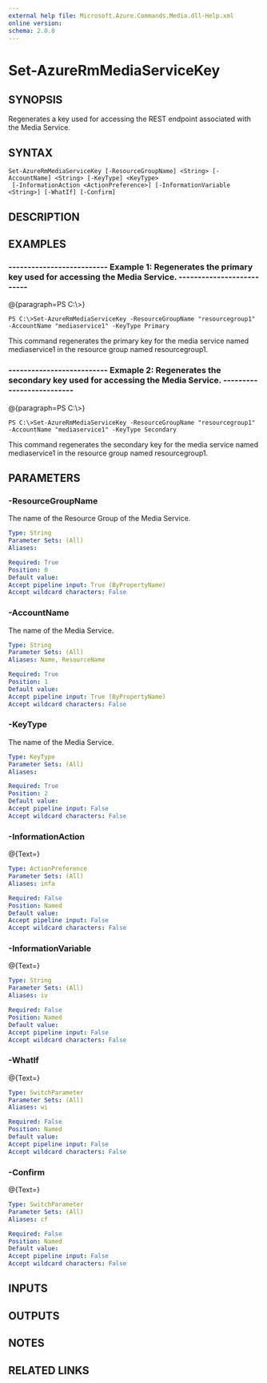 ```yaml
---
external help file: Microsoft.Azure.Commands.Media.dll-Help.xml
online version: 
schema: 2.0.0
---
```


# Set-AzureRmMediaServiceKey
## SYNOPSIS
Regenerates a key used for accessing the REST endpoint associated with the Media Service.

## SYNTAX

```
Set-AzureRmMediaServiceKey [-ResourceGroupName] <String> [-AccountName] <String> [-KeyType] <KeyType>
 [-InformationAction <ActionPreference>] [-InformationVariable <String>] [-WhatIf] [-Confirm]
```

## DESCRIPTION

## EXAMPLES

### --------------------------  Example 1: Regenerates the primary key used for accessing the Media Service.  --------------------------
@{paragraph=PS C:\\\>}

```
PS C:\>Set-AzureRmMediaServiceKey -ResourceGroupName "resourcegroup1" -AccountName "mediaservice1" -KeyType Primary
```

This command regenerates the primary key for the media service named mediaservice1 in the resource group named resourcegroup1.

### --------------------------  Exmaple 2: Regenerates the secondary key used for accessing the Media Service.  --------------------------
@{paragraph=PS C:\\\>}

```
PS C:\>Set-AzureRmMediaServiceKey -ResourceGroupName "resourcegroup1" -AccountName "mediaservice1" -KeyType Secondary
```

This command regenerates the secondary key for the media service named mediaservice1 in the resource group named resourcegroup1.

## PARAMETERS

### -ResourceGroupName
The name of the Resource Group of the Media Service.

```yaml
Type: String
Parameter Sets: (All)
Aliases: 

Required: True
Position: 0
Default value: 
Accept pipeline input: True (ByPropertyName)
Accept wildcard characters: False
```

### -AccountName
The name of the Media Service.

```yaml
Type: String
Parameter Sets: (All)
Aliases: Name, ResourceName

Required: True
Position: 1
Default value: 
Accept pipeline input: True (ByPropertyName)
Accept wildcard characters: False
```

### -KeyType
The name of the Media Service.

```yaml
Type: KeyType
Parameter Sets: (All)
Aliases: 

Required: True
Position: 2
Default value: 
Accept pipeline input: False
Accept wildcard characters: False
```

### -InformationAction
@{Text=}

```yaml
Type: ActionPreference
Parameter Sets: (All)
Aliases: infa

Required: False
Position: Named
Default value: 
Accept pipeline input: False
Accept wildcard characters: False
```

### -InformationVariable
@{Text=}

```yaml
Type: String
Parameter Sets: (All)
Aliases: iv

Required: False
Position: Named
Default value: 
Accept pipeline input: False
Accept wildcard characters: False
```

### -WhatIf
@{Text=}

```yaml
Type: SwitchParameter
Parameter Sets: (All)
Aliases: wi

Required: False
Position: Named
Default value: 
Accept pipeline input: False
Accept wildcard characters: False
```

### -Confirm
@{Text=}

```yaml
Type: SwitchParameter
Parameter Sets: (All)
Aliases: cf

Required: False
Position: Named
Default value: 
Accept pipeline input: False
Accept wildcard characters: False
```

## INPUTS

## OUTPUTS

## NOTES

## RELATED LINKS


